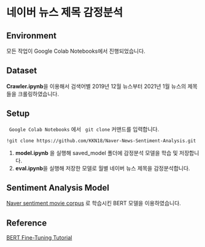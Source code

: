 # 네이버 뉴스 제목 감정분석

## Environment
모든 작업이 Google Colab Notebooks에서 진행되었습니다.

## Dataset
**Crawler.ipynb**을 이용해서 검색어별 2019년 12월 뉴스부터 2021년 1월 뉴스의 제목들을 크롤링하였습니다.

## Setup
<code> Google Colab Notebooks</code> 에서 <code> git clone</code> 커맨드를 입력합니다.

    !git clone https://github.com/KKN18/Naver-News-Sentiment-Analysis.git

1. **model.ipynb** 을 실행해 saved_model 폴더에 감정분석 모델을 학습 및 저장합니다.
2. **eval.ipynb**을 실행해 저장한 모델로 월별 네이버 뉴스 제목을 감정분석합니다.

## Sentiment Analysis Model
[Naver sentiment movie corpus](https://github.com/e9t/nsmc/) 로 학습시킨 BERT 모델을 이용하였습니다.

## Reference
[BERT Fine-Tuning Tutorial](https://medium.com/@aniruddha.choudhury94/part-2-bert-fine-tuning-tutorial-with-pytorch-for-text-classification-on-the-corpus-of-linguistic-18057ce330e1)
